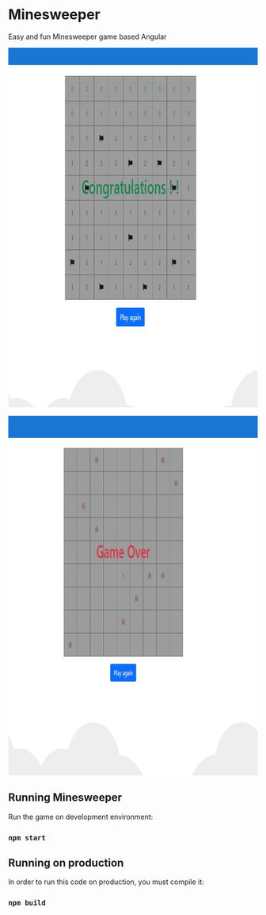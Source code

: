 # Minesweeper

Easy and fun Minesweeper game based Angular

<p align="center">
<img src="/src/assets/win.JPG" width="858" height="725">
</p>

<p align="center">
<img src="/src/assets/game_over.JPG" width="858" height="725">
</p>

## Running Minesweeper

Run the game on development environment:
### `npm start`

## Running on production

In order to run this code on production, you must compile it:

### `npm build`


